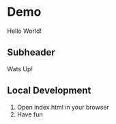 # Demo

Hello World!

## Subheader

Wats Up!

## Local Development

1. Open index.html in your browser
2. Have fun